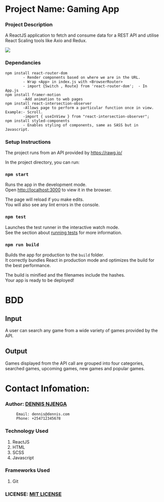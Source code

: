 # Project Name: Gaming App

### Project Description

A ReactJS application to fetch and consume data for a REST API and utilise React Scaling tools like Axio and Redux.

<img src="images/GamingApp.png">

### Dependancies

    npm install react-router-dom
            - Render components based on where we are in the URL.
            - Wrap <App> in index.js with <BrowserRouter>
            - import {Switch , Route} from 'react-router-dom';  - In App.js
    npm install framer-motion
            -Add animation to web pages
    npm install react-intersection-observer
            -Allows page to perform a particular function once in view. Example:- Scroll.
            -import { useInView } from "react-intersection-observer";
    npm install styled-components
            - Enables styling of components, same as SASS but in Javascript.

### Setup Instructions

The project runs from an API provided by https://rawg.io/

In the project directory, you can run:

### `npm start`

Runs the app in the development mode.\
Open [http://localhost:3000](http://localhost:3000) to view it in the browser.

The page will reload if you make edits.\
You will also see any lint errors in the console.

### `npm test`

Launches the test runner in the interactive watch mode.\
See the section about [running tests](https://facebook.github.io/create-react-app/docs/running-tests) for more information.

### `npm run build`

Builds the app for production to the `build` folder.\
It correctly bundles React in production mode and optimizes the build for the best performance.

The build is minified and the filenames include the hashes.\
Your app is ready to be deployed!

# BDD

## Input

A user can search any game from a wide variety of games provided by the API.

## Output

Games displayed from the API call are grouped into four categories, searched games, upcoming games, new games and popular games.

# Contact Infomation:

### Author: [DENNIS NJENGA](https://github.com/deepeters)

         Email: dennis@dennis.com
         Phone: +254712345678

### Technology Used

1. ReactJS
2. HTML
3. SCSS
4. Javascript

### Frameworks Used

1. Git

### LICENSE: [MIT LICENSE](https://raw.githubusercontent.com/deepeters/gaming-app/master/LICENSE)
